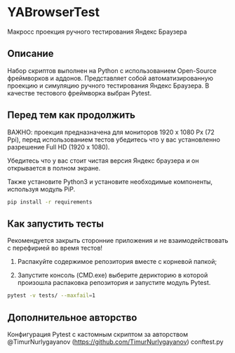 # YABrowserTest
Макросс проекция ручного тестирования Яндекс Браузера

Описание
--------

Набор скриптов выполнен на Python с использованием Open-Source фреймворков и аддонов.
Представляет собой автоматизированную проекцию и симуляцию ручного тестирования Яндекс Браузера.
В качестве тестового фреймворка выбран Pytest.

Перед тем как продолжить
-------------------------

ВАЖНО: проекция предназначена для мониторов 1920 х 1080 Px (72 Ppi), перед использованием тестов убедитесь что у вас установленно разрешение Full HD (1920 x 1080).

Убедитесь что у вас стоит чистая версия Яндекс браузера и он открывается в полном экране.

Также установите Python3 и установите необходимые компоненты, используя модуль PiP.

```bash
pip install -r requirements
```

Как запустить тесты
-------------------

Рекомендуется закрыть сторонние приложения и не взаимодействовать с перефирией во время тестов!

1) Распакуйте содержимое репозитория вместе с корневой папкой;

2) Запустите консоль (CMD.exe) выберите дерикторию в которой произошла распаковка репозитория и запустите модуль Pytest.

```bash
pytest -v tests/ --maxfail=1
```

Дополнительное авторство
------------------------

Конфигурация Pytest с кастомным скриптом за авторством @TimurNurlygayanov (https://github.com/TimurNurlygayanov) conftest.py
